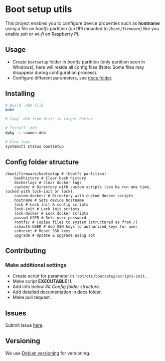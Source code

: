 # Boot setup utils

This project enables you to configure device properties such as **hostname** using a file on *bootfs* partition (on RPi mounted to `/boot/firmware`) like you enable *ssh* or *wi-fi* on Raspberry Pi.

## Usage

- Create `bootsetup` folder in *bootfs* partition (only partition seen in Windows), here will reside all config files (Note: Some files may disappear during configuration process).
- Configure different parameters, see [docs folder](docs).

## Installing

``` bash
# Build .deb file
make

# Copy .deb from dist/ to target device

# Install .deb
dpkg -i <name>.deb

# View logs
systemctl status bootsetup
```

## Config folder structure

```
/boot/firmware/bootsetup # (bootfs partition)
	bashhistory # Clear bash history
	dockerlogs # Clear docker logs
	custom/	# Directory with custom scripts (can be run one time, locked with lock-init or lock)
	custom-docker/ # Directory with custom docker scripts
	hostname # Sets device hostname
	lock # Lock init & config scripts
	lock-init # Lock init scripts
	lock-docker # Lock docker scripts
	passwd-USER # Sets user password
	rootfs/	# Copies files to system (structured as from /)
	sshauth-USER # Add SSH keys to authorized_keys for user
	sshreset # Reset SSH keys
	upgrade # Update & upgrade using apt
```

## Contributing

### Make additional settings

- Create script for parameter in `root/etc/bootsetup/scripts-init`.
- Make script **EXECUTABLE !!**.
- Add info below *## Config folder structure*.
- Add detailed documentation in docs folder.
- Make pull request.

## Issues

Submit issue [here](https://github.com/SloCompTech/deb-boot-setup/issues).  

## Versioning

We use [Debian versioning](https://www.debian.org/doc/debian-policy/ch-controlfields.html#s-f-version) for versioning.
